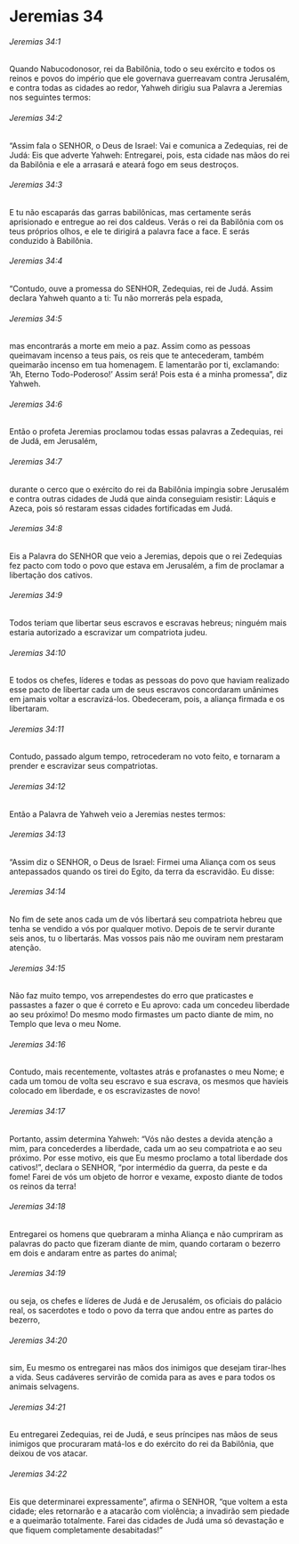# Jeremias 34

###### Jeremias 34:1

Quando Nabucodonosor, rei da Babilônia, todo o seu exército e todos os reinos e povos do império que ele governava guerreavam contra Jerusalém, e contra todas as cidades ao redor, Yahweh dirigiu sua Palavra a Jeremias nos seguintes termos:

###### Jeremias 34:2

“Assim fala o SENHOR, o Deus de Israel: Vai e comunica a Zedequias, rei de Judá: Eis que adverte Yahweh: Entregarei, pois, esta cidade nas mãos do rei da Babilônia e ele a arrasará e ateará fogo em seus destroços.

###### Jeremias 34:3

E tu não escaparás das garras babilônicas, mas certamente serás aprisionado e entregue ao rei dos caldeus. Verás o rei da Babilônia com os teus próprios olhos, e ele te dirigirá a palavra face a face. E serás conduzido à Babilônia.

###### Jeremias 34:4

“Contudo, ouve a promessa do SENHOR, Zedequias, rei de Judá. Assim declara Yahweh quanto a ti: Tu não morrerás pela espada,

###### Jeremias 34:5

mas encontrarás a morte em meio a paz. Assim como as pessoas queimavam incenso a teus pais, os reis que te antecederam, também queimarão incenso em tua homenagem. E lamentarão por ti, exclamando: ‘Ah, Eterno Todo-Poderoso!’ Assim será! Pois esta é a minha promessa”, diz Yahweh.

###### Jeremias 34:6

Então o profeta Jeremias proclamou todas essas palavras a Zedequias, rei de Judá, em Jerusalém,

###### Jeremias 34:7

durante o cerco que o exército do rei da Babilônia impingia sobre Jerusalém e contra outras cidades de Judá que ainda conseguiam resistir: Láquis e Azeca, pois só restaram essas cidades fortificadas em Judá.

###### Jeremias 34:8

Eis a Palavra do SENHOR que veio a Jeremias, depois que o rei Zedequias fez pacto com todo o povo que estava em Jerusalém, a fim de proclamar a libertação dos cativos.

###### Jeremias 34:9

Todos teriam que libertar seus escravos e escravas hebreus; ninguém mais estaria autorizado a escravizar um compatriota judeu.

###### Jeremias 34:10

E todos os chefes, líderes e todas as pessoas do povo que haviam realizado esse pacto de libertar cada um de seus escravos concordaram unânimes em jamais voltar a escravizá-los. Obedeceram, pois, a aliança firmada e os libertaram.

###### Jeremias 34:11

Contudo, passado algum tempo, retrocederam no voto feito, e tornaram a prender e escravizar seus compatriotas.

###### Jeremias 34:12

Então a Palavra de Yahweh veio a Jeremias nestes termos:

###### Jeremias 34:13

“Assim diz o SENHOR, o Deus de Israel: Firmei uma Aliança com os seus antepassados quando os tirei do Egito, da terra da escravidão. Eu disse:

###### Jeremias 34:14

No fim de sete anos cada um de vós libertará seu compatriota hebreu que tenha se vendido a vós por qualquer motivo. Depois de te servir durante seis anos, tu o libertarás. Mas vossos pais não me ouviram nem prestaram atenção.

###### Jeremias 34:15

Não faz muito tempo, vos arrependestes do erro que praticastes e passastes a fazer o que é correto e Eu aprovo: cada um concedeu liberdade ao seu próximo! Do mesmo modo firmastes um pacto diante de mim, no Templo que leva o meu Nome.

###### Jeremias 34:16

Contudo, mais recentemente, voltastes atrás e profanastes o meu Nome; e cada um tomou de volta seu escravo e sua escrava, os mesmos que havíeis colocado em liberdade, e os escravizastes de novo!

###### Jeremias 34:17

Portanto, assim determina Yahweh: “Vós não destes a devida atenção a mim, para concederdes a liberdade, cada um ao seu compatriota e ao seu próximo. Por esse motivo, eis que Eu mesmo proclamo a total liberdade dos cativos!”, declara o SENHOR, “por intermédio da guerra, da peste e da fome! Farei de vós um objeto de horror e vexame, exposto diante de todos os reinos da terra!

###### Jeremias 34:18

Entregarei os homens que quebraram a minha Aliança e não cumpriram as palavras do pacto que fizeram diante de mim, quando cortaram o bezerro em dois e andaram entre as partes do animal;

###### Jeremias 34:19

ou seja, os chefes e líderes de Judá e de Jerusalém, os oficiais do palácio real, os sacerdotes e todo o povo da terra que andou entre as partes do bezerro,

###### Jeremias 34:20

sim, Eu mesmo os entregarei nas mãos dos inimigos que desejam tirar-lhes a vida. Seus cadáveres servirão de comida para as aves e para todos os animais selvagens.

###### Jeremias 34:21

Eu entregarei Zedequias, rei de Judá, e seus príncipes nas mãos de seus inimigos que procuraram matá-los e do exército do rei da Babilônia, que deixou de vos atacar.

###### Jeremias 34:22

Eis que determinarei expressamente”, afirma o SENHOR, “que voltem a esta cidade; eles retornarão e a atacarão com violência; a invadirão sem piedade e a queimarão totalmente. Farei das cidades de Judá uma só devastação e que fiquem completamente desabitadas!”

